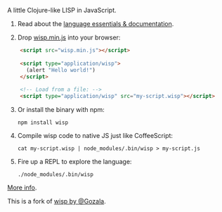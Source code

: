 A little Clojure-like LISP in JavaScript.

<!-- interactive demo -->

1. Read about the [language essentials & documentation](https://github.com/chr15m/wisp/doc/language-essentials.md).

2. Drop [wisp.min.js](https://github.com/chr15m/wisp/raw/gh-pages/dist/wisp.min.js) into your browser:

```html
	<script src="wisp.min.js"></script>
	
	<script type="application/wisp">
	  (alert "Hello world!")
	</script>
	
	<!-- Load from a file: -->
	<script type="application/wisp" src="my-script.wisp"></script>
```

3. Or install the binary with npm:

	`npm install wisp`

4. Compile wisp code to native JS just like CoffeeScript:

	`cat my-script.wisp | node_modules/.bin/wisp > my-script.js`

5. Fire up a REPL to explore the language:

	`./node_modules/.bin/wisp`

[More info](https://github.com/chr15m/wisp/blob/master/doc/more-info.wisp).

This is a fork of [wisp by @Gozala](https://github.com/Gozala/wisp).
